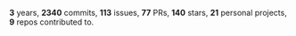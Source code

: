 **3** years, **2340** commits, **113** issues, **77** PRs, **140** stars, **21** personal projects, **9** repos contributed to.
